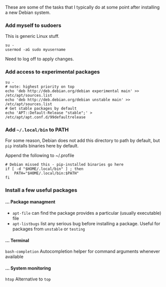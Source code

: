 
These are some of the tasks that I typically do at some point after installing a new Debian system.

### Add myself to sudoers

This is generic Linux stuff.

```
su -
usermod -aG sudo myusername
```
Need to log off to apply changes.

### Add access to experimental packages
```
su -
# note: highest priority on top
echo 'deb http://deb.debian.org/debian experimental main' >> /etc/apt/sources.list
echo 'deb http://deb.debian.org/debian unstable main' >> /etc/apt/sources.list
# Get stable packages by default
echo 'APT::Default-Release "stable";' > /etc/apt/apt.conf.d/99defaultrelease
```

### Add `~/.local/bin` to PATH

For some reason, Debian does not add this directory to path by default, but `pip` installs binaries here by default.

Append the following to ~/.profile

```
# Debian missed this - pip-installed binaries go here
if [ -d "$HOME/.local/bin" ] ; then
    PATH="$HOME/.local/bin:$PATH"
fi
```



### Install a few useful packages

#### ... Package managment

 - `apt-file` can find the package provides a particular (usually executable) file  
 - `apt-listbugs` list any serious bug before installing a package. Useful for packages from `unstable` or `testing`

#### ... Terminal

`bash-completion` Autocompletion helper for command arguments whenever available

#### ... System monitoring

`htop` Alternative to `top`

